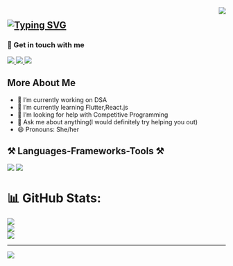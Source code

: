 <img align="right" src="https://visitor-badge.laobi.icu/badge?page_id=gpreet013.gpreet013" />

## [![Typing SVG](https://readme-typing-svg.demolab.com/?lines=Hi,+There!+👋;I'm+Gurpreet+Kaur...;Thankyou+for+visiting😄!&height=80&width=600&size=40&center=true)](https://git.io/typing-svg)

### 🤳 Get in touch with me
 <a href="gurpreetkaur91342@gmail.com">
    <img src="https://img.shields.io/badge/Gmail-333333?style=for-the-badge&logo=gmail&logoColor=red" />
  </a>
   <a href="https://www.linkedin.com/in/gurpreet-kaur-3b6194200/" target="_blank">
    <img src="https://img.shields.io/badge/LinkedIn-0077B5?style=for-the-badge&logo=linkedin&logoColor=white" target="_blank" />
  </a>
   <a href="https://gpreet013.github.io/My_personal_portfolio/" target="_blank">
     <img src="https://img.shields.io/badge/Portfolio-FF5722?style=for-the-badge&logo=todoist&logoColor=white" target="_blank" /> 
  </a>
  

## More About Me
  - 🔭 I’m currently working on DSA
  - 🌱 I’m currently learning Flutter,React.js
  - 🤔 I’m looking for help with Competitive Programming
  - 💬 Ask me about anything(I would definitely try helping you out)
  -  😄 Pronouns: She/her

## ⚒️ Languages-Frameworks-Tools ⚒️

   <img src="https://skillicons.dev/icons?i=react,bootstrap,html,css,vscode,github,git,r" />
    <img src="https://skillicons.dev/icons?i=cpp,python,javascript,firebase,c,mysql,flask" />

# 📊 GitHub Stats:
![](https://github-readme-stats.vercel.app/api?username=gpreet013&theme=vue&hide_border=true&include_all_commits=false&count_private=false)<br/>
![](https://github-readme-streak-stats.herokuapp.com/?user=gpreet013&theme=vue&hide_border=true)<br/>
![](https://github-readme-stats.vercel.app/api/top-langs/?username=gpreet013&theme=vue&hide_border=true&include_all_commits=false&count_private=false&layout=compact)

---
[![](https://visitcount.itsvg.in/api?id=gpreet013&icon=5&color=1)](https://visitcount.itsvg.in)
